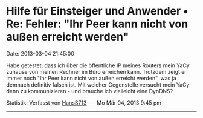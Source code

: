 Hilfe für Einsteiger und Anwender • Re: Fehler: \"Ihr Peer kann nicht von außen erreicht werden\"
=================================================================================================

Date: 2013-03-04 21:45:00

Habe getestet, dass ich über die öffentliche IP meines Routers mein YaCy
zuhause von meinen Rechner im Büro erreichen kann. Trotzdem zeigt er
immer noch \"Ihr Peer kann nicht von außen erreicht werden\", was ja
demnach definitiv falsch ist. Mit welcher Gegenstelle versucht mein YaCy
denn zu kommunizieren - und brauche ich vielleicht eine DynDNS?

Statistik: Verfasst von
[HansS713](http://forum.yacy-websuche.de/memberlist.php?mode=viewprofile&u=8886)
--- Mo Mär 04, 2013 9:45 pm

------------------------------------------------------------------------
